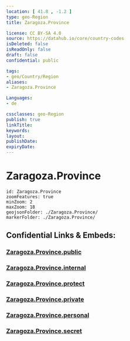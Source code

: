 ```yaml
---
location: [ 41.8 , -1.2 ] 
type: geo-Region
title: Zaragoza.Province

license: CC BY-SA 4.0
source: https://datahub.io/core/country-codes
isDeleted: false
isReadOnly: false
draft: false
confidential: public

tags:
- geo/Country/Region
aliases:
- Zaragoza.Province

Languages:
- de

cssclasses: geo-Region
publish: true
linkTitle: 
keywords: 
layout: 
publishDate: 
expiryDate: 
---
```


# Zaragoza.Province

```leaflet
id: Zaragoza.Province
zoomFeatures: true 
minZoom: 2 
maxZoom: 18
geojsonFolder: ./Zaragoza.Province/
markerFolder: ./Zaragoza.Province/
```


## Confidential Links & Embeds: 

### [Zaragoza.Province.public](/_public/\Earth\Continent\Europe\Europe~South\Spain\Provinces~Spain\AragonZaragoza.Province.public.md) 

### [Zaragoza.Province.internal](/_internal/\Earth\Continent\Europe\Europe~South\Spain\Provinces~Spain\AragonZaragoza.Province.internal.md) 

### [Zaragoza.Province.protect](/_protect/\Earth\Continent\Europe\Europe~South\Spain\Provinces~Spain\AragonZaragoza.Province.protect.md) 

### [Zaragoza.Province.private](/_private/\Earth\Continent\Europe\Europe~South\Spain\Provinces~Spain\AragonZaragoza.Province.private.md) 

### [Zaragoza.Province.personal](/_personal/\Earth\Continent\Europe\Europe~South\Spain\Provinces~Spain\AragonZaragoza.Province.personal.md) 

### [Zaragoza.Province.secret](/_secret/\Earth\Continent\Europe\Europe~South\Spain\Provinces~Spain\AragonZaragoza.Province.secret.md)


